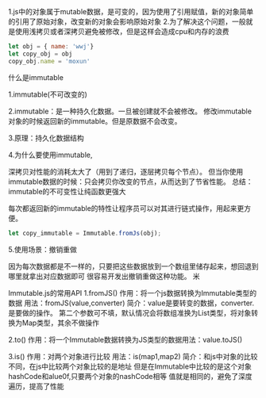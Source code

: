 1.js中的对象属于mutable数据，是可变的，因为使用了引用赋值，新的对象简单的引用了原始对象，改变新的对象会影响原始对象
2.为了解决这个问题，一般就是使用浅拷贝或者深拷贝避免被修改，但是这样会造成cpu和内存的浪费

```js
let obj = { name: 'wwj'}
let copy_obj = obj
copy_obj.name = 'moxun'
```



什么是immutable

1.immutable(不可改变的)

2.immutable：是一种持久化数据。一旦被创建就不会被修改。
修改immutable对象的时候返回新的immutable。但是原数据不会改变。

3.原理：持久化数据结构

4.为什么要使用immutable,

深拷贝对性能的消耗太大了（用到了递归，逐层拷贝每个节点）。
但当你使用immutable数据的时候：只会拷贝你改变的节点，从而达到了节省性能。
总结：immutable的不可变性让纯函数更强大

每次都返回新的immutable的特性让程序员可以对其进行链式操作，用起来更方便。

```js
let copy_immutable = Immutable.fromJs(obj);
```



5.使用场景：撤销重做

因为每次数据都是不一样的，只要把这些数据放到一个数组里储存起来，想回退到哪里就拿出对应数据即可
很容易开发出撤销重做这种功能。
米


Immutable.js的常用API
1.fromJS()
作用：将一个js数据转换为Immutable类型的数据
用法：fromJS(value,converter)
简介：value是要转变的数据，converter.是要做的操作。
第二个参数可不填，默认情况会将数组准换为List类型，将对象转换为Map类型，其余不做操作

2.to()
作用：将一个Immutable数据转换为JS类型的数据用法：value.toJS()

3.is()
作用：对两个对象进行比较
用法：is(map1,map2)
简介：和js中对象的比较不同，在js中比较两个对象比较的是地址
但是在Immutable中比较的是这个对象hashCode和alue0f,只要两个对象的nashCode相等
值就是相同的，避免了深度遍历，提高了性能